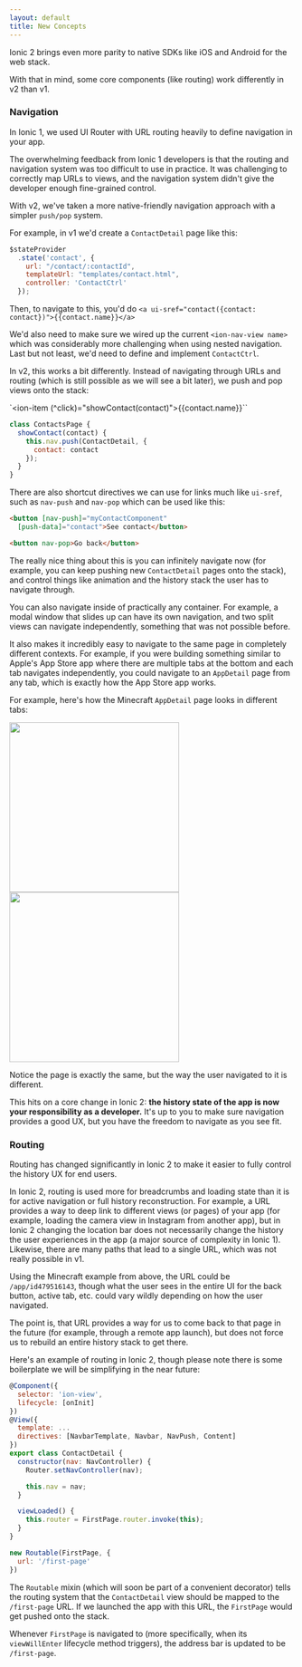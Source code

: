```yaml
---
layout: default
title: New Concepts
---
```


Ionic 2 brings even more parity to native SDKs like iOS and Android for the web stack.

With that in mind, some core components (like routing) work differently in v2 than v1.

### Navigation

In Ionic 1, we used UI Router with URL routing heavily to define navigation in your app.

The overwhelming feedback from Ionic 1 developers is that the routing and navigation
system was too difficult to use in practice. It was challenging to correctly map
URLs to views, and the navigation system didn't give the developer enough fine-grained control.

With v2, we've taken a more native-friendly navigation approach with a simpler `push/pop` system.

For example, in v1 we'd create a `ContactDetail` page like this:

```javascript
$stateProvider
  .state('contact', {
    url: "/contact/:contactId",
    templateUrl: "templates/contact.html",
    controller: 'ContactCtrl'
  });
```

Then, to navigate to this, you'd do `<a ui-sref="contact({contact: contact})">{{contact.name}}</a>`

We'd also need to make sure we wired up the current `<ion-nav-view name>` which was considerably more
challenging when using nested navigation. Last but not least, we'd need to define and implement `ContactCtrl`.

In v2, this works a bit differently. Instead of navigating through URLs and routing (which is still
  possible as we will see a bit later), we push and pop views onto the stack:

`<ion-item (^click)="showContact(contact)">{{contact.name}}</ion-item>``

```javascript
class ContactsPage {
  showContact(contact) {
    this.nav.push(ContactDetail, {
      contact: contact
    });
  }
}
```

There are also shortcut directives we can use for links much like `ui-sref`, such as
`nav-push` and `nav-pop` which can be used like this:

```html
<button [nav-push]="myContactComponent"
  [push-data]="contact">See contact</button>
```

```html
<button nav-pop>Go back</button>
```

The really nice thing about this is you can infinitely navigate now (for example,
  you can keep pushing new `ContactDetail` pages onto the stack), and
control things like animation and the history stack the user has to navigate through.

You can also navigate inside of practically any container. For example, a modal window that slides up
can have its own navigation, and two split views can navigate independently, something
that was not possible before.

It also makes it incredibly easy to navigate to the same page in completely different
contexts. For example, if you were building something similar to Apple's App Store
app where there are multiple tabs at the bottom and each tab navigates independently,
you could navigate to an `AppDetail` page from any tab, which is exactly how the App Store app works.

For example, here's how the Minecraft `AppDetail` page looks in different tabs:

<img src="http://ionic-io-assets.s3.amazonaws.com/images/mc1.PNG" width="300" style="width: 300px">
<img src="http://ionic-io-assets.s3.amazonaws.com/images/mc2.PNG" width="300" style="width: 300px">

Notice the page is exactly the same, but the way the user navigated to it is different.

This hits on a core change in Ionic 2: __the history state of the app is now your
responsibility as a developer.__ It's up to you to make sure navigation provides
a good UX, but you have the freedom to navigate as you see fit.

### Routing

Routing has changed significantly in Ionic 2 to make it easier to fully control the 
history UX for end users.

In Ionic 2, routing is used more for breadcrumbs and loading state than it is for active
navigation or full history reconstruction. For example, a URL provides a way to deep link to different views (or pages) of
your app (for example, loading the camera view in Instagram from another app),
but in Ionic 2 changing the location bar does not necessarily change the history the user
experiences in the app (a major source of complexity in Ionic 1). Likewise, there
are many paths that lead to a single URL, which was not really possible in v1.

Using the Minecraft example from above, the URL could be `/app/id479516143`, though
what the user sees in the entire UI for the back button, active tab, etc. could vary wildly
depending on how the user navigated.

The point is, that URL provides a way for us to come back to that page in the future (for example,
through a remote app launch), but does not force us to rebuild an entire history stack to get there.

Here's an example of routing in Ionic 2, though please note there is some boilerplate
we will be simplifying in the near future:

```javascript
@Component({
  selector: 'ion-view',
  lifecycle: [onInit]
})
@View({
  template: ...
  directives: [NavbarTemplate, Navbar, NavPush, Content]
})
export class ContactDetail {
  constructor(nav: NavController) {
    Router.setNavController(nav);

    this.nav = nav;
  }

  viewLoaded() {
    this.router = FirstPage.router.invoke(this);
  }
}

new Routable(FirstPage, {
  url: '/first-page'
})
```

The `Routable` mixin (which will soon be part of a convenient decorator) tells the routing system
that the `ContactDetail` view should be mapped to the `/first-page` URL. If we launched the app
with this URL, the `FirstPage` would get pushed onto the stack.

Whenever `FirstPage` is navigated to (more specifically, when its `viewWillEnter` lifecycle method triggers),
the address bar is updated to be `/first-page`.

